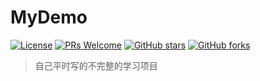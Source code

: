 # MyDemo

[![License](https://img.shields.io/badge/license-MIT-blue.svg)](LICENSE)
[![PRs Welcome](https://img.shields.io/badge/PRs-welcome-brightgreen.svg)](https://github.com/MrChenXP/MyDemo/pulls)
[![GitHub stars](https://img.shields.io/github/stars/MrChenXP/MyDemo.svg?style=social&label=Stars)](https://github.com/MrChenXP/MyDemo)
[![GitHub forks](https://img.shields.io/github/forks/MrChenXP/MyDemo.svg?style=social&label=Fork)](https://github.com/MrChenXP/MyDemo)

> 自己平时写的不完整的学习项目
